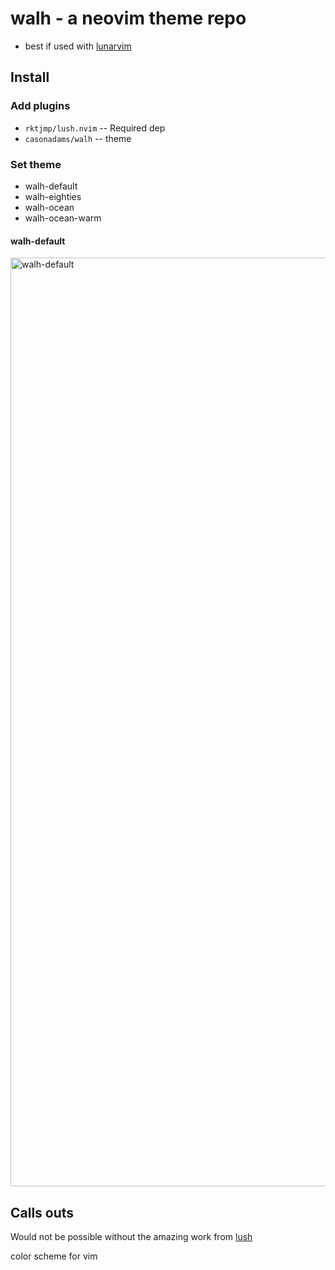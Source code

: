 # walh - a neovim theme repo

- best if used with [lunarvim](https://www.lunarvim.org)

## Install

### Add plugins

- `rktjmp/lush.nvim` -- Required dep
- `casonadams/walh`  -- theme

### Set theme
- walh-default
- walh-eighties
- walh-ocean
- walh-ocean-warm

#### walh-default

<img width="1486" alt="walh-default" src="https://user-images.githubusercontent.com/17597548/135746326-11a2f3a7-9e6c-4bfe-819e-6e31f5880e10.png">

## Calls outs

Would not be possible without the amazing work from [lush](https://github.com/rktjmp/lush.nvim)

color scheme for vim
